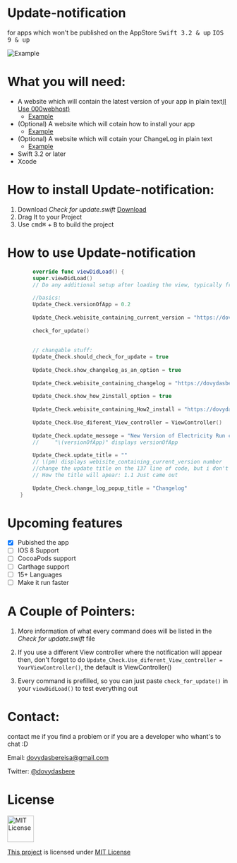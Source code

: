 # Update-notification
for apps which won't be published on the AppStore 
<kbd>Swift 3.2 & up</kbd>   <kbd>IOS 9 & up</kbd>

![Example](https://github.com/dovydasbereisa/Update-notification/blob/master/Example.png?raw=true)

# What you will need:
- A website which will contain the latest version of your app in plain text[(I Use 000webhost)](https://www.000webhost.com/)
  - [Example](https://dovydasberei.000webhostapp.com/public.html) 
- (Optional) A website which will cotain how to install your app 
  - [Example](https://dovydasberei.000webhostapp.com/how%20to%20install.html) 
- (Optional) A website which will cotain your ChangeLog in plain text
  - [Example](https://dovydasberei.000webhostapp.com/electricity%20run%20change%20log.html) 
- Swift 3.2 or later
- Xcode 
  
  
# How to install Update-notification:
1. Download *Check for update.swift* [Download](https://github.com/dovydasbereisa/Update-notification/archive/master.zip)
2. Drag It to your Project
3. Use <kbd>cmd⌘</kbd> + <kbd>B</kbd> to build the project

# How to use Update-notification

``` Swift
        override func viewDidLoad() {
        super.viewDidLoad()
        // Do any additional setup after loading the view, typically from a nib.
        
        //basics:
        Update_Check.versionOfApp = 0.2
        
        Update_Check.webisite_containing_current_version = "https://dovydasberei.000webhostapp.com/public.html"
        
        check_for_update()
        
        
        // changable stuff:
        Update_Check.should_check_for_update = true
        
        Update_Check.show_changelog_as_an_option = true
        
        Update_Check.webisite_containing_changelog = "https://dovydasberei.000webhostapp.com/electricity%20run%20change%20log.html"
        
        Update_Check.show_how_2install_option = true
        
        Update_Check.webisite_containing_How2_install = "https://dovydasberei.000webhostapp.com/how%20to%20install.html"
        
        Update_Check.Use_diferent_View_controller = ViewController()
        
        Update_Check.update_messege = "New Version of Electricity Run came out,  please update to it when posible :)                                                                                                                                                                              CURENT VERSION: \(Update_Check.versionOfApp)                                                     -Admin"
        //     "\(versionOfApp)" displays versionOfApp
        
        Update_Check.update_title = ""
        // \(pm) displays webisite_containing_current_version number
        //change the update title on the 137 line of code, but i don't recomend to change it
        // How the title will apear: 1.1 Just came out
        
        Update_Check.change_log_popup_title = "Changelog"
    }
```

# Upcoming features

- [x] Pubished the app
- [ ] IOS 8 Support
- [ ] CocoaPods support
- [ ] Carthage support
- [ ] 15+ Languages
- [ ] Make it run faster

# A Couple of Pointers:
1. More information of what every command does will be listed in the *Check for update.swift* file

2. If you use a different View controller where the notification will appear then, don't forget to do `Update_Check.Use_diferent_View_controller = YourViewController()`, the default is ViewController()

3. Every command is prefilled, so you can just paste `check_for_update()` in your `viewDidLoad()` to test everything out

# Contact:
contact me if you find a problem or if you are a developer who whant's to chat :D

Email: dovydasbereisa@gmail.com

Twitter: [@dovydasbere](https://twitter.com/dovydasbere)

# License


<img alt="MIT License" src="https://github.com/dovydasbereisa/Update-notification/blob/master/License.png" width="60em" height="auto/" style="max-width:100%;">

[This project](https://github.com/dovydasbereisa/Update-notification) is licensed under [MIT License](https://opensource.org/licenses/MIT)

